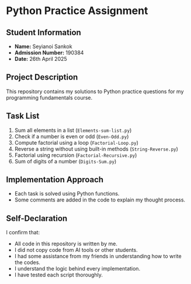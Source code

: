 # Python Practice Assignment

## Student Information
- **Name:** Seyianoi Sankok
- **Admission Number:** 190384
- **Date:** 26th April 2025

## Project Description
This repository contains my solutions to Python practice questions for my programming fundamentals course.

## Task List
1. Sum all elements in a list (`Elements-sum-list.py`)
2. Check if a number is even or odd (`Even-Odd.py`)
3. Compute factorial using a loop (`Factorial-Loop.py`)
4. Reverse a string without using built-in methods (`String-Reverse.py`)
5. Factorial using recursion (`Factorial-Recursive.py`)
6. Sum of digits of a number (`Digits-Sum.py`)

## Implementation Approach
- Each task is solved using Python functions.
- Some comments are added in the code to explain my thought process.
  
## Self-Declaration
I confirm that:
- All code in this repository is written by me.
- I did not copy code from AI tools or other students.
- I had some assistance from my friends in understanding how to write the codes.
- I understand the logic behind every implementation.
- I have tested each script thoroughly.
  
